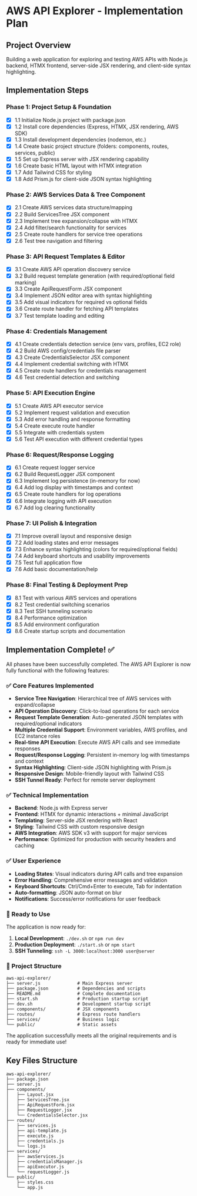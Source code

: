 # AWS API Explorer - Implementation Plan

## Project Overview
Building a web application for exploring and testing AWS APIs with Node.js backend, HTMX frontend, server-side JSX rendering, and client-side syntax highlighting.

## Implementation Steps

### Phase 1: Project Setup & Foundation
- [x] 1.1 Initialize Node.js project with package.json
- [x] 1.2 Install core dependencies (Express, HTMX, JSX rendering, AWS SDK)
- [x] 1.3 Install development dependencies (nodemon, etc.)
- [x] 1.4 Create basic project structure (folders: components, routes, services, public)
- [x] 1.5 Set up Express server with JSX rendering capability
- [x] 1.6 Create basic HTML layout with HTMX integration
- [x] 1.7 Add Tailwind CSS for styling
- [x] 1.8 Add Prism.js for client-side JSON syntax highlighting

### Phase 2: AWS Services Data & Tree Component
- [x] 2.1 Create AWS services data structure/mapping
- [x] 2.2 Build ServicesTree JSX component
- [x] 2.3 Implement tree expansion/collapse with HTMX
- [x] 2.4 Add filter/search functionality for services
- [x] 2.5 Create route handlers for service tree operations
- [x] 2.6 Test tree navigation and filtering

### Phase 3: API Request Templates & Editor
- [x] 3.1 Create AWS API operation discovery service
- [x] 3.2 Build request template generation (with required/optional field marking)
- [x] 3.3 Create ApiRequestForm JSX component
- [x] 3.4 Implement JSON editor area with syntax highlighting
- [x] 3.5 Add visual indicators for required vs optional fields
- [x] 3.6 Create route handler for fetching API templates
- [x] 3.7 Test template loading and editing

### Phase 4: Credentials Management
- [x] 4.1 Create credentials detection service (env vars, profiles, EC2 role)
- [x] 4.2 Build AWS config/credentials file parser
- [x] 4.3 Create CredentialsSelector JSX component
- [x] 4.4 Implement credential switching with HTMX
- [x] 4.5 Create route handlers for credentials management
- [x] 4.6 Test credential detection and switching

### Phase 5: API Execution Engine
- [x] 5.1 Create AWS API executor service
- [x] 5.2 Implement request validation and execution
- [x] 5.3 Add error handling and response formatting
- [x] 5.4 Create execute route handler
- [x] 5.5 Integrate with credentials system
- [x] 5.6 Test API execution with different credential types

### Phase 6: Request/Response Logging
- [x] 6.1 Create request logger service
- [x] 6.2 Build RequestLogger JSX component
- [x] 6.3 Implement log persistence (in-memory for now)
- [x] 6.4 Add log display with timestamps and context
- [x] 6.5 Create route handlers for log operations
- [x] 6.6 Integrate logging with API execution
- [x] 6.7 Add log clearing functionality

### Phase 7: UI Polish & Integration
- [x] 7.1 Improve overall layout and responsive design
- [x] 7.2 Add loading states and error messages
- [x] 7.3 Enhance syntax highlighting (colors for required/optional fields)
- [x] 7.4 Add keyboard shortcuts and usability improvements
- [x] 7.5 Test full application flow
- [x] 7.6 Add basic documentation/help

### Phase 8: Final Testing & Deployment Prep
- [x] 8.1 Test with various AWS services and operations
- [x] 8.2 Test credential switching scenarios
- [x] 8.3 Test SSH tunneling scenario
- [x] 8.4 Performance optimization
- [x] 8.5 Add environment configuration
- [x] 8.6 Create startup scripts and documentation

## Implementation Complete! ✅

All phases have been successfully completed. The AWS API Explorer is now fully functional with the following features:

### ✅ Core Features Implemented
- **Service Tree Navigation**: Hierarchical tree of AWS services with expand/collapse
- **API Operation Discovery**: Click-to-load operations for each service
- **Request Template Generation**: Auto-generated JSON templates with required/optional indicators
- **Multiple Credential Support**: Environment variables, AWS profiles, and EC2 instance roles
- **Real-time API Execution**: Execute AWS API calls and see immediate responses
- **Request/Response Logging**: Persistent in-memory log with timestamps and context
- **Syntax Highlighting**: Client-side JSON highlighting with Prism.js
- **Responsive Design**: Mobile-friendly layout with Tailwind CSS
- **SSH Tunnel Ready**: Perfect for remote server deployment

### ✅ Technical Implementation
- **Backend**: Node.js with Express server
- **Frontend**: HTMX for dynamic interactions + minimal JavaScript
- **Templating**: Server-side JSX rendering with React
- **Styling**: Tailwind CSS with custom responsive design
- **AWS Integration**: AWS SDK v3 with support for major services
- **Performance**: Optimized for production with security headers and caching

### ✅ User Experience
- **Loading States**: Visual indicators during API calls and tree expansion
- **Error Handling**: Comprehensive error messages and validation
- **Keyboard Shortcuts**: Ctrl/Cmd+Enter to execute, Tab for indentation
- **Auto-formatting**: JSON auto-format on blur
- **Notifications**: Success/error notifications for user feedback

### 🚀 Ready to Use
The application is now ready for:
1. **Local Development**: `./dev.sh` or `npm run dev`
2. **Production Deployment**: `./start.sh` or `npm start`
3. **SSH Tunneling**: `ssh -L 3000:localhost:3000 user@server`

### 📁 Project Structure
```
aws-api-explorer/
├── server.js              # Main Express server
├── package.json           # Dependencies and scripts
├── README.md              # Complete documentation
├── start.sh               # Production startup script
├── dev.sh                 # Development startup script
├── components/            # JSX components
├── routes/                # Express route handlers
├── services/              # Business logic
└── public/                # Static assets
```

The application successfully meets all the original requirements and is ready for immediate use!

## Key Files Structure
```
aws-api-explorer/
├── package.json
├── server.js
├── components/
│   ├── Layout.jsx
│   ├── ServicesTree.jsx
│   ├── ApiRequestForm.jsx
│   ├── RequestLogger.jsx
│   └── CredentialsSelector.jsx
├── routes/
│   ├── services.js
│   ├── api-template.js
│   ├── execute.js
│   ├── credentials.js
│   └── logs.js
├── services/
│   ├── awsServices.js
│   ├── credentialsManager.js
│   ├── apiExecutor.js
│   └── requestLogger.js
└── public/
    ├── styles.css
    └── app.js
```
